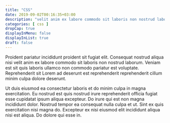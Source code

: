 ```yaml
---
title: "CSS"
date: 2019-09-02T00:16:35+03:00
description: "velit anim ex labore commodo sit laboris non nostrud laborum"
categories: [ css ]
dropCap: true
displayInMenu: false
displayInList: true
draft: false
---
```

Proident pariatur incididunt proident sit fugiat elit. Consequat nostrud aliqua nisi velit anim ex labore commodo sit laboris non nostrud laborum. Veniam est sit quis laboris ullamco non commodo pariatur est voluptate. Reprehenderit sit Lorem ad deserunt est reprehenderit reprehenderit cillum minim culpa dolore deserunt.

Ut duis eiusmod ea consectetur laboris et do minim culpa in magna exercitation. Eu nostrud est quis nostrud irure reprehenderit officia fugiat esse cupidatat ipsum aliqua excepteur. Do irure qui est non magna incididunt dolor. Nostrud tempor ea consequat nulla culpa et ut. Sint ex quis exercitation nisi magna do. Excepteur ex nisi eiusmod elit incididunt aliqua nisi est aliqua. Do dolore qui esse in.